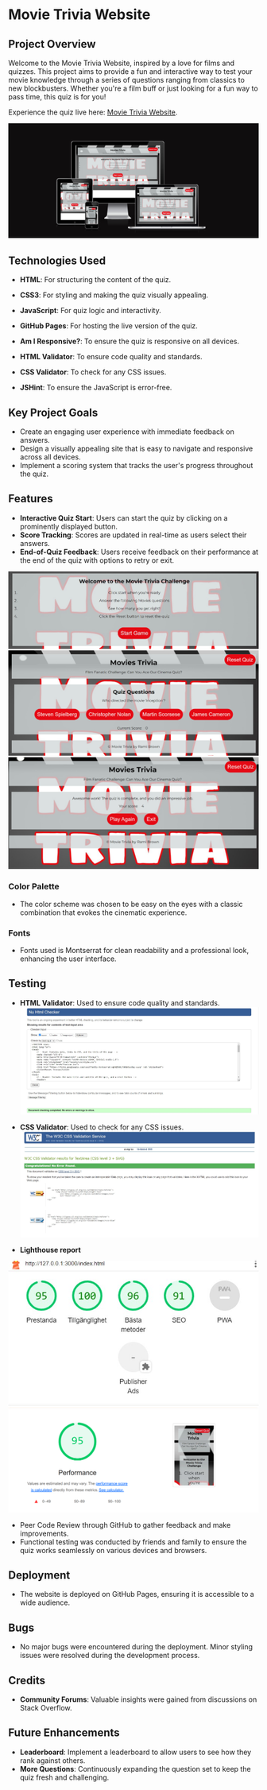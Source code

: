 # Movie Trivia Website

## Project Overview

Welcome to the Movie Trivia Website, inspired by a love for films and quizzes. This project aims to provide a fun and interactive way to test your movie knowledge through a series of questions ranging from classics to new blockbusters. Whether you're a film buff or just looking for a fun way to pass time, this quiz is for you!

Experience the quiz live here: [Movie Trivia Website](https://ramibrown.github.io/Movie-Trivia/).

![Responsive Application](assets\images\Application.png)

## Technologies Used

- **HTML**: For structuring the content of the quiz.
- **CSS3**: For styling and making the quiz visually appealing.
- **JavaScript**: For quiz logic and interactivity.

- **GitHub Pages**: For hosting the live version of the quiz.
- **Am I Responsive?**: To ensure the quiz is responsive on all devices.
- **HTML Validator**: To ensure code quality and standards.
- **CSS Validator**: To check for any CSS issues.
- **JSHint**: To ensure the JavaScript is error-free.

## Key Project Goals

- Create an engaging user experience with immediate feedback on answers.
- Design a visually appealing site that is easy to navigate and responsive across all devices.
- Implement a scoring system that tracks the user's progress throughout the quiz.

## Features

- **Interactive Quiz Start**: Users can start the quiz by clicking on a prominently displayed button.
- **Score Tracking**: Scores are updated in real-time as users select their answers.
- **End-of-Quiz Feedback**: Users receive feedback on their performance at the end of the quiz with options to retry or exit.

![Quiz Interaction](assets\images\Quiz-Interaction.jpg)
![Quiz Questions](assets\images\Quiz-Questions.png)
![Quiz Results](assets/images/Quiz-Results.png)    



### Color Palette

- The color scheme was chosen to be easy on the eyes with a classic combination that evokes the cinematic experience.

### Fonts

- Fonts used is Montserrat for clean readability and a professional look, enhancing the user interface.

## Testing

- **HTML Validator**: Used to ensure code quality and standards.
![HTML Validator](assets\images\HTML-Validator.jpg)

- **CSS Validator**: Used to check for any CSS issues.
![CSS Validator](assets\images\CSS-Validator.jpg)

- **Lighthouse report**

![Lighthouse Report](assets\images\ighthouse-Report.jpg)
![Lighthouse Report](assets\images\ighthouse-Report2.png)
- Peer Code Review through GitHub to gather feedback and make improvements.
- Functional testing was conducted by friends and family to ensure the quiz works seamlessly on various devices and browsers.

## Deployment

- The website is deployed on GitHub Pages, ensuring it is accessible to a wide audience. 

## Bugs

- No major bugs were encountered during the deployment. Minor styling issues were resolved during the development process.

## Credits

- **Community Forums**: Valuable insights were gained from discussions on Stack Overflow.

## Future Enhancements

- **Leaderboard**: Implement a leaderboard to allow users to see how they rank against others.
- **More Questions**: Continuously expanding the question set to keep the quiz fresh and challenging.

